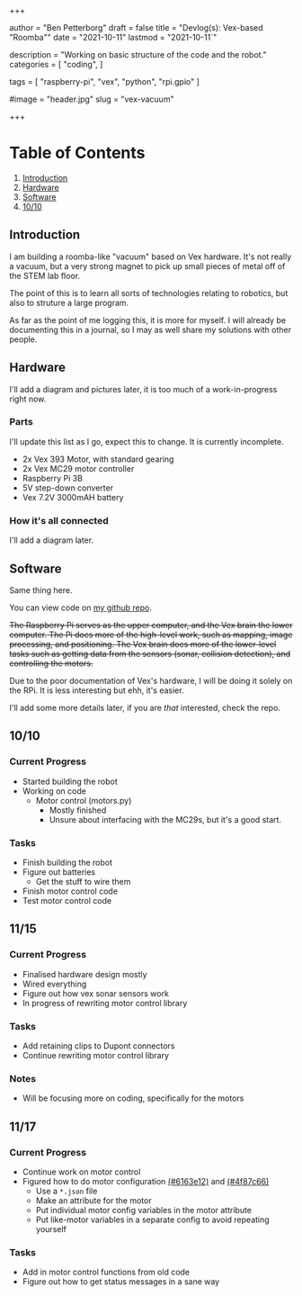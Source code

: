 +++

author = "Ben Petterborg"
draft = false
title = "Devlog(s): Vex-based \"Roomba\""
date = "2021-10-11"
lastmod = "2021-10-11`"

description = "Working on basic structure of the code and the robot."
categories = [
	"coding",
]

tags = [
	"raspberry-pi",
	"vex",
	"python",
	"rpi.gpio"
]

#image = "header.jpg"
slug = "vex-vacuum"

+++

Table of Contents
=================
1. [Introduction](#introduction)
2. [Hardware](#hardware)
3. [Software](#software)
4. [10/10](#10/10)

## Introduction
I am building a roomba-like "vacuum" based on Vex hardware. It's not really a 
vacuum, but a very strong magnet to pick up small pieces of metal off of the 
STEM lab floor. 

The point of this is to learn all sorts of technologies relating to robotics, 
but also to struture a large program. 

As far as the point of me logging this, it is more for myself. I will already
be documenting this in a journal, so I may as well share my solutions with 
other people.

## Hardware
I'll add a diagram and pictures later, it is too much of a work-in-progress 
right now.

### Parts
I'll update this list as I go, expect this to change. It is currently 
incomplete.
<!-- Add a picture here -->
- 2x Vex 393 Motor, with standard gearing
- 2x Vex MC29 motor controller
- Raspberry Pi 3B
- 5V step-down converter
- Vex 7.2V 3000mAH battery

### How it's all connected
<!-- Add a diagram here -->
I'll add a diagram later.

## Software
<!-- Add a diagram here -->
Same thing here.

You can view code on 
[my github repo](https://github.com/bpetterborg/vex_vacuum).

~~The Raspberry Pi serves as the upper computer, and the Vex brain the lower
computer. The Pi does more of the high-level work, such as mapping, image 
processing, and positioning. The Vex brain does more of the lower-level tasks
such as getting data from the sensors (sonar, collision detection), and
controlling the motors.~~

Due to the poor documentation of Vex's hardware, I will be doing it solely on
the RPi. It is less interesting but ehh, it's easier.

I'll add some more details later, if you are *that* interested, check the repo.

## 10/10

### Current Progress
- Started building the robot
- Working on code
	- Motor control (motors.py)
		- Mostly finished
		- Unsure about interfacing with the MC29s, but it's a good start.
	

### Tasks
- Finish building the robot
- Figure out batteries
	- Get the stuff to wire them
- Finish motor control code
- Test motor control code


## 11/15	

### Current Progress
- Finalised hardware design mostly
- Wired everything
- Figure out how vex sonar sensors work
- In progress of rewriting motor control library

### Tasks
- Add retaining clips to Dupont connectors
- Continue rewriting motor control library

### Notes
- Will be focusing more on coding, specifically for the motors


## 11/17

### Current Progress
- Continue work on motor control
- Figured how to do motor configuration [(#6163e12)](https://github.com/bpetterborg/pi_vex_393/commit/6163e12a382989c79ed2783d0b1c3f74e182110f) and [(#4f87c66)](https://github.com/bpetterborg/pi_vex_393/commit/4f87c6644f9e28cfce13796882a5131a016911f4)
	- Use a `*.json` file
	- Make an attribute for the motor
	- Put individual motor config variables in the motor attribute
	- Put like-motor variables in a separate config to avoid repeating yourself

### Tasks
- Add in motor control functions from old code
- Figure out how to get status messages in a sane way
